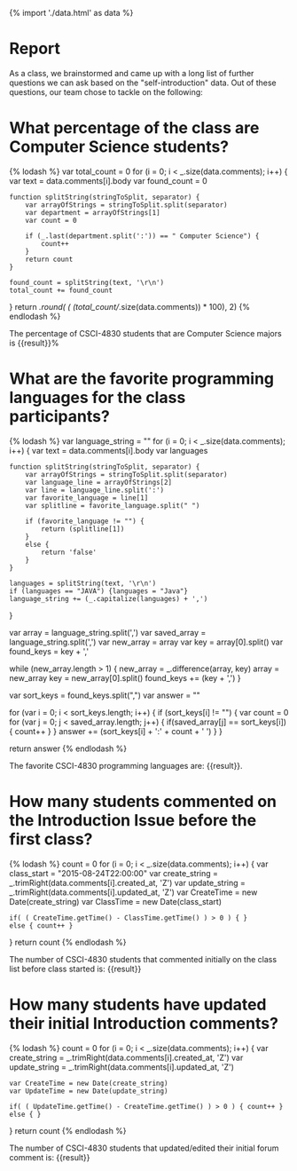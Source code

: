 {% import './data.html' as data %}

# Report

As a class, we brainstormed and came up with a long list of further questions we can ask based
on the "self-introduction" data. Out of these questions, our team chose to tackle on
the following:

# What percentage of the class are Computer Science students?

{% lodash %}
var total_count = 0
for (i = 0; i < _.size(data.comments); i++) {
    var text = data.comments[i].body
    var found_count = 0

    function splitString(stringToSplit, separator) {
        var arrayOfStrings = stringToSplit.split(separator)
        var department = arrayOfStrings[1]
        var count = 0

        if (_.last(department.split(':')) == " Computer Science") {
            count++
        }
        return count
    }

    found_count = splitString(text, '\r\n')
    total_count += found_count
}
return _.round( ( (total_count/_.size(data.comments)) * 100), 2)
{% endlodash %}

The percentage of CSCI-4830 students that are Computer Science majors is {{result}}%


# What are the favorite programming languages for the class participants?

{% lodash %}
var language_string = ""
for (i = 0; i < _.size(data.comments); i++) {
    var text = data.comments[i].body
    var languages

    function splitString(stringToSplit, separator) {
        var arrayOfStrings = stringToSplit.split(separator)
        var language_line = arrayOfStrings[2]
        var line = language_line.split(':')
        var favorite_language = line[1]
        var splitline = favorite_language.split(" ")

        if (favorite_language != "") {
            return (splitline[1])
        }
        else {
            return 'false'
        }
    }

    languages = splitString(text, '\r\n')
    if (languages == "JAVA") {languages = "Java"}
    language_string += (_.capitalize(languages) + ',')
}

var array = language_string.split(',')
var saved_array = language_string.split(',')
var new_array = array
var key = array[0].split()
var found_keys = key + ','

while (new_array.length > 1) {
    new_array = _.difference(array, key)
    array = new_array
    key = new_array[0].split()
    found_keys += (key + ',')
}

var sort_keys = found_keys.split(",")
var answer = ""

for (var i = 0; i < sort_keys.length; i++) {
    if (sort_keys[i] != "") {
    var count = 0
        for (var j = 0; j < saved_array.length; j++) {
            if(saved_array[j] == sort_keys[i]) { count++ }
        }
        answer += (sort_keys[i] + ':' + count + ' ')
    }
}

return answer
{% endlodash %}

The favorite CSCI-4830 programming languages are: {{result}}.


# How many students commented on the Introduction Issue before the first class?

{% lodash %}
count = 0
for (i = 0; i < _.size(data.comments); i++) {
    var class_start = "2015-08-24T22:00:00"
    var create_string = _.trimRight(data.comments[i].created_at, 'Z')
    var update_string = _.trimRight(data.comments[i].updated_at, 'Z')
    var CreateTime = new Date(create_string)
    var ClassTime = new Date(class_start)

    if( ( CreateTime.getTime() - ClassTime.getTime() ) > 0 ) { }
    else { count++ }
}
return count 
{% endlodash %}

The number of CSCI-4830 students that commented initially on the class list before class started is: {{result}}

# How many students have updated their initial Introduction comments?

{% lodash %}
count = 0
for (i = 0; i < _.size(data.comments); i++) {
    var create_string = _.trimRight(data.comments[i].created_at, 'Z')
    var update_string = _.trimRight(data.comments[i].updated_at, 'Z')

    var CreateTime = new Date(create_string)
    var UpdateTime = new Date(update_string)

    if( ( UpdateTime.getTime() - CreateTime.getTime() ) > 0 ) { count++ }
    else { }
}
return count 
{% endlodash %}

The number of CSCI-4830 students that updated/edited their initial forum comment is: {{result}}

